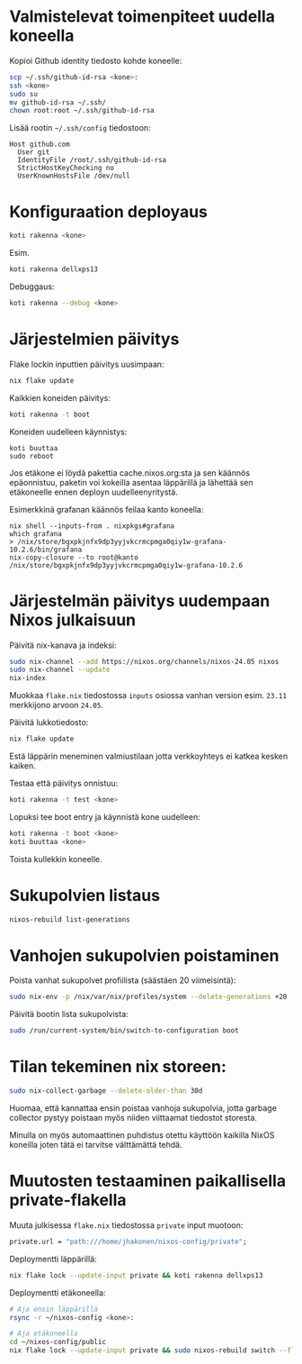 # Valmistelevat toimenpiteet uudella koneella

Kopioi Github identity tiedosto kohde koneelle:
```bash
scp ~/.ssh/github-id-rsa <kone>:
ssh <kone>
sudo su
mv github-id-rsa ~/.ssh/
chown root:root ~/.ssh/github-id-rsa
```

Lisää rootin `~/.ssh/config` tiedostoon:
```
Host github.com
  User git
  IdentityFile /root/.ssh/github-id-rsa
  StrictHostKeyChecking no
  UserKnownHostsFile /dev/null
```


# Konfiguraation deployaus

```bash
koti rakenna <kone>
```

Esim.

```bash
koti rakenna dellxps13
```

Debuggaus:

```bash
koti rakenna --debug <kone>
```

# Järjestelmien päivitys

Flake lockin inputtien päivitys uusimpaan:
```bash
nix flake update
```

Kaikkien koneiden päivitys:
```bash
koti rakenna -t boot
```

Koneiden uudelleen käynnistys:
```
koti buuttaa
sudo reboot
```

Jos etäkone ei löydä pakettia cache.nixos.org:sta ja sen käännös epäonnistuu, paketin voi kokeilla asentaa läppärillä ja lähettää sen etäkoneelle ennen deployn uudelleenyritystä.

Esimerkkinä grafanan käännös feilaa kanto koneella:
```
nix shell --inputs-from . nixpkgs#grafana
which grafana
> /nix/store/bgxpkjnfx9dp3yyjvkcrmcpmga0qiy1w-grafana-10.2.6/bin/grafana
nix-copy-closure --to root@kanto /nix/store/bgxpkjnfx9dp3yyjvkcrmcpmga0qiy1w-grafana-10.2.6
```

# Järjestelmän päivitys uudempaan Nixos julkaisuun

Päivitä nix-kanava ja indeksi:
```bash
sudo nix-channel --add https://nixos.org/channels/nixos-24.05 nixos
sudo nix-channel --update
nix-index
```

Muokkaa `flake.nix` tiedostossa `inputs` osiossa vanhan version esim. `23.11` merkkijono arvoon `24.05`.

Päivitä lukkotiedosto:

```bash
nix flake update
```

Estä läppärin meneminen valmiustilaan jotta verkkoyhteys ei katkea kesken kaiken.

Testaa että päivitys onnistuu:

```bash
koti rakenna -t test <kone>
```

Lopuksi tee boot entry ja käynnistä kone uudelleen:

```bash
koti rakenna -t boot <kone>
koti buuttaa <kone>
```

Toista kullekkin koneelle.

# Sukupolvien listaus

```bash
nixos-rebuild list-generations
```

# Vanhojen sukupolvien poistaminen

Poista vanhat sukupolvet profiilista (säästäen 20 viimeisintä):
```bash
sudo nix-env -p /nix/var/nix/profiles/system --delete-generations +20
```

Päivitä bootin lista sukupolvista:
```bash
sudo /run/current-system/bin/switch-to-configuration boot
```

# Tilan tekeminen nix storeen:

```bash
sudo nix-collect-garbage --delete-older-than 30d
```
Huomaa, että kannattaa ensin poistaa vanhoja sukupolvia, jotta garbage collector pystyy poistaan myös niiden viittaamat tiedostot storesta.

Minulla on myös automaattinen puhdistus otettu käyttöön kaikilla NixOS koneilla joten tätä ei tarvitse välttämättä tehdä.


# Muutosten testaaminen paikallisella private-flakella

Muuta julkisessa `flake.nix` tiedostossa `private` input muotoon:
```nix
private.url = "path:///home/jhakonen/nixos-config/private";
```

Deploymentti läppärillä:
```bash
nix flake lock --update-input private && koti rakenna dellxps13
```

Deploymentti etäkoneella:
```bash
# Aja ensin läppärillä
rsync -r ~/nixos-config <kone>:

# Aja etäkoneella
cd ~/nixos-config/public
nix flake lock --update-input private && sudo nixos-rebuild switch --flake '.#'
```
